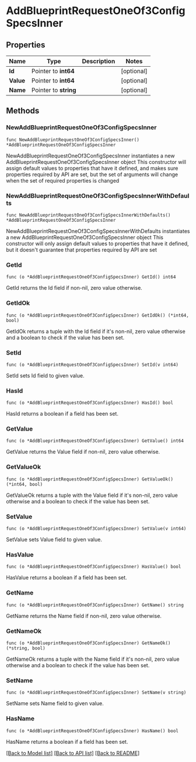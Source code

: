 # AddBlueprintRequestOneOf3ConfigSpecsInner

## Properties

Name | Type | Description | Notes
------------ | ------------- | ------------- | -------------
**Id** | Pointer to **int64** |  | [optional] 
**Value** | Pointer to **int64** |  | [optional] 
**Name** | Pointer to **string** |  | [optional] 

## Methods

### NewAddBlueprintRequestOneOf3ConfigSpecsInner

`func NewAddBlueprintRequestOneOf3ConfigSpecsInner() *AddBlueprintRequestOneOf3ConfigSpecsInner`

NewAddBlueprintRequestOneOf3ConfigSpecsInner instantiates a new AddBlueprintRequestOneOf3ConfigSpecsInner object
This constructor will assign default values to properties that have it defined,
and makes sure properties required by API are set, but the set of arguments
will change when the set of required properties is changed

### NewAddBlueprintRequestOneOf3ConfigSpecsInnerWithDefaults

`func NewAddBlueprintRequestOneOf3ConfigSpecsInnerWithDefaults() *AddBlueprintRequestOneOf3ConfigSpecsInner`

NewAddBlueprintRequestOneOf3ConfigSpecsInnerWithDefaults instantiates a new AddBlueprintRequestOneOf3ConfigSpecsInner object
This constructor will only assign default values to properties that have it defined,
but it doesn't guarantee that properties required by API are set

### GetId

`func (o *AddBlueprintRequestOneOf3ConfigSpecsInner) GetId() int64`

GetId returns the Id field if non-nil, zero value otherwise.

### GetIdOk

`func (o *AddBlueprintRequestOneOf3ConfigSpecsInner) GetIdOk() (*int64, bool)`

GetIdOk returns a tuple with the Id field if it's non-nil, zero value otherwise
and a boolean to check if the value has been set.

### SetId

`func (o *AddBlueprintRequestOneOf3ConfigSpecsInner) SetId(v int64)`

SetId sets Id field to given value.

### HasId

`func (o *AddBlueprintRequestOneOf3ConfigSpecsInner) HasId() bool`

HasId returns a boolean if a field has been set.

### GetValue

`func (o *AddBlueprintRequestOneOf3ConfigSpecsInner) GetValue() int64`

GetValue returns the Value field if non-nil, zero value otherwise.

### GetValueOk

`func (o *AddBlueprintRequestOneOf3ConfigSpecsInner) GetValueOk() (*int64, bool)`

GetValueOk returns a tuple with the Value field if it's non-nil, zero value otherwise
and a boolean to check if the value has been set.

### SetValue

`func (o *AddBlueprintRequestOneOf3ConfigSpecsInner) SetValue(v int64)`

SetValue sets Value field to given value.

### HasValue

`func (o *AddBlueprintRequestOneOf3ConfigSpecsInner) HasValue() bool`

HasValue returns a boolean if a field has been set.

### GetName

`func (o *AddBlueprintRequestOneOf3ConfigSpecsInner) GetName() string`

GetName returns the Name field if non-nil, zero value otherwise.

### GetNameOk

`func (o *AddBlueprintRequestOneOf3ConfigSpecsInner) GetNameOk() (*string, bool)`

GetNameOk returns a tuple with the Name field if it's non-nil, zero value otherwise
and a boolean to check if the value has been set.

### SetName

`func (o *AddBlueprintRequestOneOf3ConfigSpecsInner) SetName(v string)`

SetName sets Name field to given value.

### HasName

`func (o *AddBlueprintRequestOneOf3ConfigSpecsInner) HasName() bool`

HasName returns a boolean if a field has been set.


[[Back to Model list]](../README.md#documentation-for-models) [[Back to API list]](../README.md#documentation-for-api-endpoints) [[Back to README]](../README.md)


